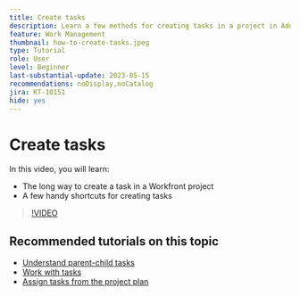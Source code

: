 ```yaml
---
title: Create tasks
description: Learn a few methods for creating tasks in a project in Adobe Workfront.
feature: Work Management
thumbnail: how-to-create-tasks.jpeg
type: Tutorial
role: User
level: Beginner
last-substantial-update: 2023-05-15
recommendations: noDisplay,noCatalog
jira: KT-10151
hide: yes
---
```

# Create tasks

In this video, you will learn:

* The long way to create a task in a Workfront project
* A few handy shortcuts for creating tasks

>[!VIDEO](https://video.tv.adobe.com/v/3419372/?quality=12&learn=on)

## Recommended tutorials on this topic

* [Understand parent-child tasks](/help/manage-work/tasks/understand-parent-child-tasks.md)
* [Work with tasks](/help/manage-work/tasks/work-with-tasks.md)
* [Assign tasks from the project plan](/help/manage-work/tasks/assign-tasks-from-the-project-plan.md)
